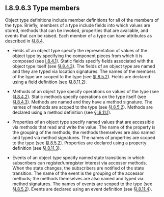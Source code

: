 ## I.8.9.6.3 Type members

Object type definitions include member definitions for all of the members of the type. Briefly, members of a type include fields into which values are stored, methods that can be invoked, properties that are available, and events that can be raised. Each member of a type can have attributes as described in §[I.8.4](i.8.4-type-members.md).

 * Fields of an object type specify the representation of values of the object type by specifying the component pieces from which it is composed (see [I.8.4.1](i.8.4.1-fields-array-elements-and-values.md)). Static fields specify fields associated with the object type itself (see §[I.8.4.3](i.8.4.3-static-fields-and-static-methods.md)). The fields of an object type are named and they are typed via location signatures. The names of the members of the type are scoped to the type (see §[I.8.5.2](i.8.5.2-assemblies-and-scoping.md)). Fields are declared using a field definition (see §[I.8.11.2](i.8.11.2-field-definitions.md)).

 * Methods of an object type specify operations on values of the type (see §[I.8.4.2](i.8.4.2-methods.md)). Static methods specify operations on the type itself (see §[I.8.4.3](i.8.4.3-static-fields-and-static-methods.md)). Methods are named and they have a method signature. The names of methods are scoped to the type (see §[I.8.5.2](i.8.5.2-assemblies-and-scoping.md)). Methods are declared using a method definition (see §[I.8.11.1](i.8.11.1-method-definitions.md)).

 * Properties of an object type specify named values that are accessible via methods that read and write the value. The name of the property is the grouping of the methods; the methods themselves are also named and typed via method signatures. The names of properties are scoped to the type (see §[I.8.5.2](i.8.5.2-assemblies-and-scoping.md)). Properties are declared using a property definition (see §[I.8.11.3](i.8.11.3-property-definitions.md)).

 * Events of an object type specify named state transitions in which subscribers can register/unregister interest via accessor methods. When the state changes, the subscribers are notified of the state transition. The name of the event is the grouping of the accessor methods; the methods themselves are also named and typed via method signatures. The names of events are scoped to the type (see §[I.8.5.2](i.8.5.2-assemblies-and-scoping.md)). Events are declared using an event definition (see §[I.8.11.4](i.8.11.4-event-definitions.md)).
